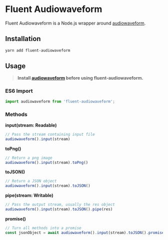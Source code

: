 # Fluent Audiowaveform
Fluent Audiowaveform is a Node.js wrapper around [audiowaveform](https://github.com/bbc/audiowaveform).

## Installation
```sh
yarn add fluent-audiowaveform
```

## Usage
>**Install [audiowaveform](https://github.com/bbc/audiowaveform) before using fluent-audiowaveform.**
### ES6 Import
```typescript
import audiowaveform from 'fluent-audiowaveform';
```

### Methods
**input(stream: Readable)**
```typescript
// Pass the stream containing input file
audiowaveform().input(stream)
```
**toPng()**
```typescript
// Return a png image
audiowaveform().input(stream).toPng()
```
**toJSON()**
```typescript
// Return a JSON object
audiowaveform().input(stream).toJSON()
```
**pipe(stream: Writable)**
```typescript
// Pass the output stream, usually the res object
audiowaveform().input(stream).toJSON().pipe(res)
```
**promise()**
```typescript
// Turn all methods into a promise
const jsonObject = await audiowaveform().input(stream).toJSON().promise()
```


